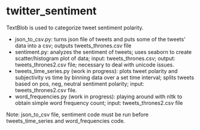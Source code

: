 # twitter_sentiment

TextBlob is used to categorize tweet sentiment polarity.

* json_to_csv.py: turns json file of tweets and puts some of the tweets' data into a csv; outputs tweets_thrones.csv file 
* sentiment.py: analyzes the sentiment of tweets; uses seaborn to create scatter/histogram plot of data; input: tweets_thrones.csv; output: tweets_thrones2.csv file; necessary to deal with unicode issues.
* tweets_time_series.py (work in progress): plots tweet polarity and subjectivity vs time by binning data over a set time interval; splits tweets based on pos, neg, neutral sentiment polarity; input: tweets_thrones2.csv file. 
* word_frequencies.py (work in progress): playing around with nltk to obtain simple word frequency count; input: tweets_thrones2.csv file 

Note: json_to_csv file, sentiment code must be run before tweets_time_series and word_frequencies code.  
